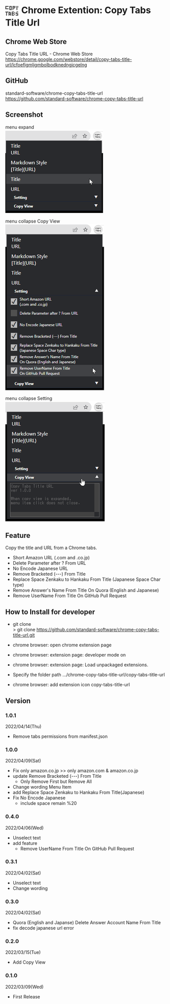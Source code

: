 # <img src="./copy-tabs-title-url/icon/icon128x128.png" width="40px" style="vertical-align:middle; margin-right:10px;">Chrome Extention: Copy Tabs Title Url

## Chrome Web Store

Copy Tabs Title URL - Chrome Web Store  
https://chrome.google.com/webstore/detail/copy-tabs-title-url/lcfoefigmljgmbolbodknedngjcgelng

## GitHub

standard-software/chrome-copy-tabs-title-url  
https://github.com/standard-software/chrome-copy-tabs-title-url

## Screenshot

menu expand  
![menu_expand](./image/menu_1.png)

menu collapse Copy View  
![menu](./image/menu_2.png)

menu collapse Setting  
![menu](./image/menu_3.png)

## Feature

Copy the title and URL from a Chrome tabs.

- Short Amazon URL (.com and .co.jp)
- Delete Parameter after ? From URL
- No Encode Japanese URL
- Remove Bracketed (---) From Title 
- Replace Space Zenkaku to Hankaku From Title (Japanese Space Char type)
- Remove Answer's Name From Title On Quora (English and Japanese)
- Remove UserName From Title On GitHub Pull Request

## How to Install for developer

- git clone  
  \> git clone https://github.com/standard-software/chrome-copy-tabs-title-url.git

- chrome browser: open chrome extension page
- chrome browser: extension page: developer mode on
- chrome browser: extension page: Load unpackaged extensions.
- Specify the folder path
  .../chrome-copy-tabs-title-url/copy-tabs-title-url
- chrome browser: add extension icon copy-tabs-title-url

## Version

### 1.0.1
2022/04/14(Thu)
- Remove tabs permissions from manifest.json

### 1.0.0
2022/04/09(Sat)
- Fix only amazon.co.jp >> only amazon.com & amazon.co.jp
- update Remove Bracketed (---) From Title
  - Only Remove First but Remove All
- Change wording Menu Item
- add Replace Space Zenkaku to Hankaku From Title(Japanese)
- Fix No Encode Japanese
  - include space remain %20

### 0.4.0
2022/04/06(Wed)
- Unselect text
- add feature
  - Remove UserName From Title On GitHub Pull Request

### 0.3.1
2022/04/02(Sat)
- Unselect text
- Change wording

### 0.3.0
2022/04/02(Sat)
- Quora (English and Japanse) Delete Answer Account Name From Title
- fix decode japanese url error

### 0.2.0
2022/03/15(Tue)
- Add Copy View

### 0.1.0
2022/03/09(Wed)
- First Release

